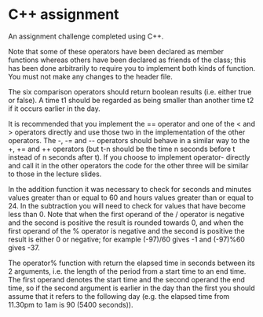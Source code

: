 # C++ assignment 
An assignment challenge completed using C++.

Note that some of these operators have been declared as member functions whereas others have been declared as friends of the class; this has been done arbitrarily to require you to implement both kinds of function. You must not make any changes to the header file.

The six comparison operators should return boolean results (i.e. either true or false). A time t1 should be regarded as being smaller than another time t2 if it occurs earlier in the day.

It is recommended that you implement the == operator and one of the < and > operators directly and use those two in the implementation of the other operators.
The -, -= and -- operators should behave in a similar way to the +, += and ++ operators (but t-n should be the time n seconds before t instead of n seconds after t). If you choose to implement operator- directly and call it in the other operators the code for the other three will be similar to those in the lecture slides.

In the addition function it was necessary to check for seconds and minutes values greater than or equal to 60 and hours values greater than or equal to 24. In the subtraction you will need to check for values that have become less than 0. Note that when the first operand of the / operator is negative and the second is positive the result is rounded towards 0, and when the first operand of the % operator is negative and the second is positive the result is either 0 or negative; for example (-97)/60 gives -1 and (-97)%60 gives -37.

The operator% function with return the elapsed time in seconds between its 2 arguments, i.e. the length of the period from a start time to an end time. The first operand denotes the start time and the second operand the end time, so if the second argument is earlier in the day than the first you should assume that it refers to the following day (e.g. the elapsed time from 11.30pm to 1am is 90 (5400 seconds)).
